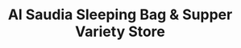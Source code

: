 ---
title: "Al Saudia Sleeping Bag & Supper Variety Store"
url: /karachi/al-saudia-sleeping-bag-and-supper-variety-store/
shop: shop
---